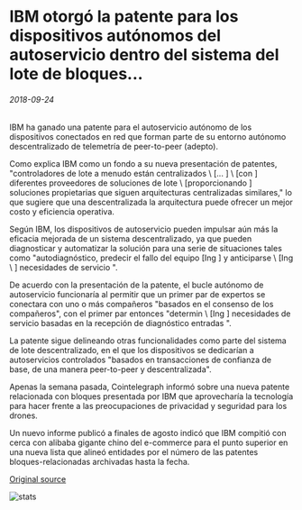 # IBM otorgó la patente para los dispositivos autónomos del autoservicio dentro del sistema del lote de bloques...

###### 2018-09-24

IBM ha ganado una patente para el autoservicio autónomo de los dispositivos conectados en red que forman parte de su entorno autónomo descentralizado de telemetría de peer-to-peer (adepto).

Como explica IBM como un fondo a su nueva presentación de patentes, "controladores de lote a menudo están centralizados \ [... \] \ [con \] diferentes proveedores de soluciones de lote \ [proporcionando \] soluciones propietarias que siguen arquitecturas centralizadas similares," lo que sugiere que una descentralizada la arquitectura puede ofrecer un mejor costo y eficiencia operativa.

Según IBM, los dispositivos de autoservicio pueden impulsar aún más la eficacia mejorada de un sistema descentralizado, ya que pueden diagnosticar y automatizar la solución para una serie de situaciones tales como "autodiagnóstico, predecir el fallo del equipo [Ing \] y anticiparse \ [Ing \ ] necesidades de servicio ".

De acuerdo con la presentación de la patente, el bucle autónomo de autoservicio funcionaría al permitir que un primer par de expertos se conectara con uno o más compañeros "basados en el consenso de los compañeros", con el primer par entonces "determin \ [Ing \] necesidades de servicio basadas en la recepción de diagnóstico entradas ".

La patente sigue delineando otras funcionalidades como parte del sistema de lote descentralizado, en el que los dispositivos se dedicarían a autoservicios controlados "basados en transacciones de confianza de base, de una manera peer-to-peer y descentralizada".

Apenas la semana pasada, Cointelegraph informó sobre una nueva patente relacionada con bloques presentada por IBM que aprovecharía la tecnología para hacer frente a las preocupaciones de privacidad y seguridad para los drones.

Un nuevo informe publicó a finales de agosto indicó que IBM compitió con cerca con alibaba gigante chino del e-commerce para el punto superior en una nueva lista que alineó entidades por el número de las patentes bloques-relacionadas archivadas hasta la fecha.

[Original source](https://cointelegraph.com/news/ibm-awarded-patent-for-autonomous-self-servicing-devices-within-blockchain-based-iot-system)

![stats](https://c.statcounter.com/11760860/0/a89fa40b/1/ "stats")